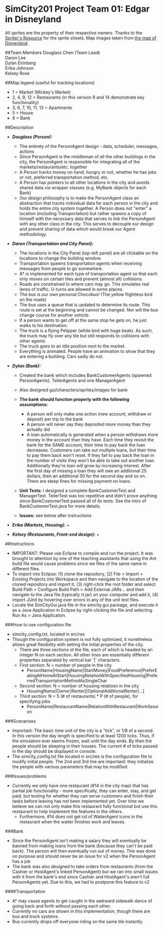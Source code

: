 SimCity201 Project Team 01: Edgar in Disneyland
===============================================

All sprites are the property of their respective owners.
Thanks to the [Spriter's Resource](http://www.spriters-resource.com/) for the sprite sheets.
Map images taken from [the map of Disneyland](http://disney.wikia.com/wiki/File:Disneyland_map_2011.jpg).

##Team Members
Douglass Chen (Team Lead) <br>
Daron Lee <br>
Dylan Eirinberg <br>
Erika Johnson <br>
Kelsey Rose <br>

##Map legend (useful for tracking locations)
+ 1 = Market (Mickey's Market)
+ 2, 4, 9, 12 = Restaurants (in this version 9 and 14 demonstrate key functionality)
+ 3, 6, 7, 10, 11, 13 = Apartments
+ 5 = House
+ 8 = Bank

##Description

+ **_Douglass (Person):_**
	+ The entirety of the PersonAgent design - data, scheduler, messages, actions
	+ Since PersonAgent is the middleman of all the other buildings in the city, the PersonAgent is responsible for integrating all of the markets/restaurants/etc. together
	+ A Person tracks money on hand, hungry or not, whether he has jobs or not, preferred transportation method, etc.
	+ A Person has pointers to all other locations in the city and avoids shared data via wrapper classes (e.g. MyBank objects for each Bank)
	+ Our design philosophy is to make the PersonAgent class an abstraction that tracks individual data for each person in the city and holds the entire city system together. A Person does not "enter" a location (including Transportation) but rather spawns a copy of himself with the necessary data that serves to link the PersonAgent with any other class in the city. This serves to decouple our design and prevent sharing of data which would break our Agent methodology.

+ **_Daron (Transportation and City Panel):_** 
	+ The locations in the City Panel (top-left panel) are all clickable on the locations to change the building window.
	+ Transportation spawns transportation agents when receiving messages from people to go somewhere.
	+ A* is implemented for each type of transportation agent so that each only moves on certain tiles and prevent (almost all) collisions.
	+ Roads are constrained to where cars may go. This simulates real lanes of traffic. U-turns are allowed in some places.
	+ The bus is our own personal Chocobus! (The yellow flightless bird on the roads)
	+ The bus uses a queue that is updated to determine its route. This route is set at the beginning and cannot be changed. Nor will the bus change course for another vehicle.
	+ If a person wants to get off at the same stop he gets on, he just walks to his destination.
	+ The truck is a flying Pelipper (white bird with huge beak). As such, the truck may fly over any tile but still responds to collisions with other agents.
	+ The truck goes to an idle position next to the market.
	+ Everything is animated. People have an animation to show that they are entering a building. Cars sadly do not.
+ **_Dylan (Bank):_** 
	+ Created the bank which includes BankCustomerAgents (spawned PersonAgents), TellerAgents and one ManagerAgent
	+ Also designed gui/characters/sprites/images for bank
	+ **The bank should function properly with the following assumptions:**
		+ A person will only make one action (new account, withdraw or deposit) per trip to the bank
		+ A person will never say they deposited more money than they actually did
		+ A loan automatically is generated when a person withdraws more money in the account than they have. Each time they revisit the bank for the SAME account, their time to pay back the loan decreases. Customers can take out multiple loans, but their time to pay them back won't reset. If they fail to pay back the loan in the number of visits they won't be able to take out another loan. Additionally they're loan will grow by increasing interest. After the first day of missing a loan they will owe an additional 25 dollars, then an additional 50 for the second day and so on. There are steep fines for missing payment on loans.
	
	+ **Unit Tests:** I designed a complete BankCustomerTest and ManagerTest. TellerTest was too repetitive and didn't prove anything since BankCustomerTest passed all of its tests. See the intro of BankCustomerTest.java for more details.
	
	+ **Issues:** see below after instructions

+ **_Erika (Markets, Housing):_** 
	+ 
+ **_Kelsey (Restaurants, Front-end design):_** 
	+ 

##Instructions
+ IMPORTANT: Please use Eclipse to compile and run the project. It was brought to attention by one of the teaching assistants that using the Ant build file would cause problems since we files of the same name in different files.
+ To import into Eclipse: (1) clone the repository, (2) File > Import > Existing Projects into Workspace and then navigate to the location of the cloned repository and import it, (3) right-click the root folder and select Build Path > Configure Build Path > Add External JARs... and then navigate to the Java file (typically rt.jar) on your computer and add it, (4) import JUnit by hovering over errors in any of the unit test files.
+ Locate the SimCityGui.java file in the simcity.gui package, and execute it as a Java Application in Eclipse by right-clicking the file and selecting Run As > Java Application.

###How to use configuration file
+ simcity_config.txt, located in src/res
+ Though the configuration system is not fully optimized, it nonetheless allows great flexibility with setting the initial properties of the city.
	+ There are three sections ot the file, each of which is headed by an integer N on each section. All other lines are essentially different properties separated by vertical bar '|' characters.
	+ First section: N = number of people in the city
		+ PersonName|HousingName|StartMoney|FoodPreference|PreferEatingAtHomeAtStart|HousingRelationWithSpecifiedHousing|PreferredTransportationMethodAsSingleChar
	+ Second section: N = number of housing relatiosn in the city
		+ HousingName|Owner|Renter[|OptionalAdditionalRenter|...]
	+ Third section: N = 5 (# of restaurants) * P (# of people), for specifying jobs
		+ PersonName|RestaurantName|RelationWithRestaurant|WorkSession

###Scenarioes
+ Important: The basic time unit of the city is a "tick", or 1/8 of a second. In this version the day length is specified to at least 1200 ticks. Thus, if the simulation ever seems frozen, wait until the day ends. By then the people should be sleeping in their houses. The current # of ticks passed in the day should be displayed in console.
+ The simcity_config.txt file located in src/res is the configuration file to modify initial people. The 2nd and 3rd line are important: they initialize the people with various parameters that may be modified.

###Issues/problems
+ Currently we only have one restaurant (#14 in the city map) that has partial job functionality - more specifically, they can enter, stay, and get paid, but testing for whether they can serve customers and finish their tasks before leaving has not been implemented yet. Over time we believe we can not only make this restaurant fully functional but use this restaurant to help implement the features in the others.
	+ Furthermore, #14 does not get rid of WaiterAgent icons in the restaurant when the waiter finishes work and leaves.

###Bank
+ Since the PersonAgent isn't making a salary they will eventually be banned from making loans from the bank (because they can't be paid back). The person will then eventually run out of money. This was done on purpose and should never be an issue for v2 when the PersonAgent has a job
+ The bank was also designed to take orders from restaurants (from the Cashier or HostAgent's linked PersonAgent) but we ran into small issues with it from the bank's end since Cashier and HostAgent's aren't full PersonAgents yet. Due to this, we had to postpone this feature to v2

####Transportation
+ A* may cause agents to get caught in the awkward sidewalk dance of going back and forth without passing each other.
+ Currently no cars are shown in this implementation, though there are bus and truck systems.
+ Bus currently drops off everyone riding on the same tile instantly.

